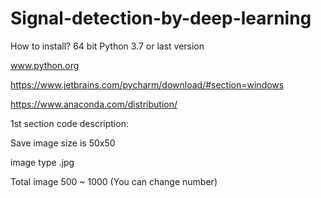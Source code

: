 # Signal-detection-by-deep-learning

How to install?
64 bit Python 3.7 or last version

www.python.org

https://www.jetbrains.com/pycharm/download/#section=windows

https://www.anaconda.com/distribution/

1st section code description:

Save image size is 50x50

image type .jpg

Total image 500 ~ 1000 (You can change number)
